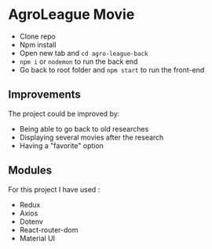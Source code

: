 # AgroLeague Movie

- Clone repo
- Npm install
- Open new tab and `cd agro-league-back` 
- `npm i` or `nodemon` to run the back end
- Go back to root folder and `npm start` to run the front-end

## Improvements 

The project could be improved by: 
- Being able to go back to old researches 
- Displaying several movies after the research
- Having a "favorite" option

## Modules

For this project I have used :
- Redux
- Axios
- Dotenv
- React-router-dom
- Material UI